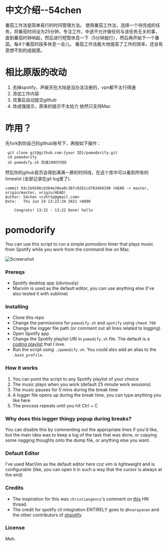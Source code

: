# 中文介绍--54chen
番茄工作法是简单易行的时间管理方法。
使用番茄工作法，选择一个待完成的任务，将番茄时间设为25分钟，专注工作，中途不允许做任何与该任务无关的事，直到番茄时钟响起，然后进行短暂休息一下（5分钟就行），然后再开始下一个番茄。每4个番茄时段多休息一会儿。
番茄工作法极大地提高了工作的效率，还会有意想不到的成就感。

# 相比原版的改动
1. 去掉spotify，声破天在大陆是没办法注册的，vpn都不太行得通
2. 添加工作内容
3. 完事后自动提交github
4. 改成强提示，原来的提示不太给力
依然只支持Mac

# 咋用？
先fork到你自己的github账号下，再按如下操作：

```
 git clone git@github.com:{your ID}/pomodorify.git
 cd pomodorify
 sh pomodify.sh 完成100行代码
```

然后你的gihub首页会得到满满一屏的时间线，在这个库中可以看到所有的timeslot (全部记录在git log里了).

```
commit 93c1b9106cb364e39ea0c387c0261cd7834b9190 (HEAD -> master, origin/master, origin/HEAD)
Author: 54chen <czhttp@gmail.com>
Date:   Thu Jun 24 13:22:34 2021 +0800

    Congrats! 13:22 - 13:22 Done! hello
```

# pomodorify
You can use this script to run a simple pomodoro timer that plays music from Spotify while you work from the command line on Mac. 

![Screenshot](https://github.com/ykumards/pomodify/blob/master/pomodify.png)

### Prereqs
* Spotify desktop app (obviously)
* Macvim is used as the default editor, you can use anything else (I've also tested it with sublime)

### Installing
* Clone this repo
* Change the permissions for `pomodify.sh` and `spotify` using `chmod 700`
* Change the logger file path (or comment out all lines related to logging)
* Open Spotify app
* Change the Spotify playlist URI in `pomodify.sh` file. The default is a [coding playlist](https://open.spotify.com/user/125937873/playlist/5SgJR30RfzR5hO21TsQhBp) that I love.
* Run the script using `./pomodify.sh`. You could also add an alias to the `.bash_profile`.

### How it works
1. You can point the script to any Spotify playlist of your choice
2. The music plays when you work (default 25 minute work sessions)
3. The music pauses for 5 mins during the break time 
4. A logger file opens up during the break time, you can type anything you like here
5. The process repeats until you hit Ctrl + C

### Why does this logger thingy popup during breaks?
You can disable this by commenting out the appropriate lines if you'd like, but the main idea was to keep a log of the task that was done, or copying some nagging thoughts onto the dump file, or anything else you want.

### Default Editor
I've used MacVim as the default editor here coz vim is lightweight and is configurable (like, you can open it in such a way that the cursor is always at the end)

### Credits
- The inspiration for this was `christiangenco`'s  comment on [this](https://news.ycombinator.com/item?id=12585670) HN thread.
- The credit for spotify cli integration ENTIRELY goes to `@hnarayanan` and the other contributors of [shpotify](https://github.com/hnarayanan/shpotify).

### License
Meh.



 
 
 
 
 
 
 
 
 
 
 
 
 
 
 
 
 
 
 
 
 
 
 
 
 
 
 
 
 
 
 
 
